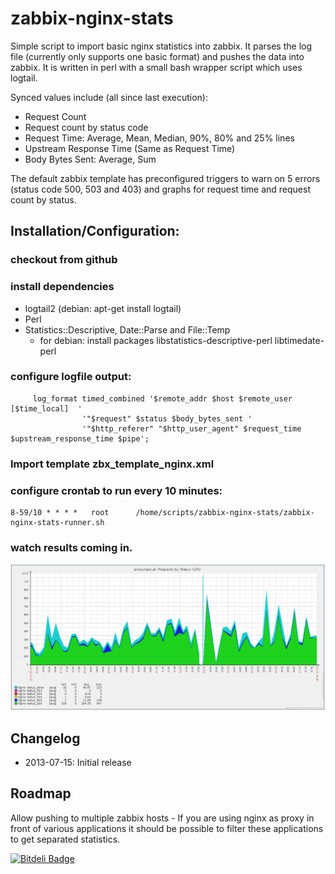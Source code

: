 zabbix-nginx-stats
==================

Simple script to import basic nginx statistics into zabbix. It parses the log file (currently only supports one basic format) and pushes the data into zabbix. It is written in perl with a small bash wrapper script which uses logtail.

Synced values include (all since last execution):

* Request Count
* Request count by status code
* Request Time: Average, Mean, Median, 90%, 80% and 25% lines
* Upstream Response Time (Same as Request Time)
* Body Bytes Sent: Average, Sum

The default zabbix template has preconfigured triggers to warn on 5 errors (status code 500, 503 and 403) and graphs for request time and request count by status.

Installation/Configuration:
----------------

### checkout from github
### install dependencies

* logtail2 (debian: apt-get install logtail)
* Perl
* Statistics::Descriptive, Date::Parse and File::Temp
    * for debian: install packages libstatistics-descriptive-perl libtimedate-perl

### configure logfile output:

         log_format timed_combined '$remote_addr $host $remote_user [$time_local]  '
                    '"$request" $status $body_bytes_sent '
                    '"$http_referer" "$http_user_agent" $request_time $upstream_response_time $pipe';

### Import template zbx_template_nginx.xml
### configure crontab to run every 10 minutes:

    8-59/10 * * * *   root      /home/scripts/zabbix-nginx-stats/zabbix-nginx-stats-runner.sh

### watch results coming in.

![Screenshot Requests by Status](docs/screenshot-requests-by-status.png)


Changelog
--------------

* 2013-07-15: Initial release

Roadmap
--------------

Allow pushing to multiple zabbix hosts - If you are using nginx as proxy in front of various applications it should be possible to filter these applications to get separated statistics.




[![Bitdeli Badge](https://d2weczhvl823v0.cloudfront.net/hpoul/zabbix-nginx-stats/trend.png)](https://bitdeli.com/free "Bitdeli Badge")

